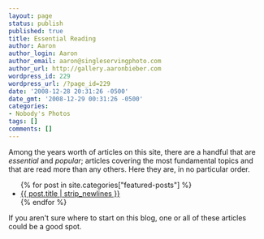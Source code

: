 ```yaml
---
layout: page
status: publish
published: true
title: Essential Reading
author: Aaron
author_login: Aaron
author_email: aaron@singleservingphoto.com
author_url: http://gallery.aaronbieber.com
wordpress_id: 229
wordpress_url: /?page_id=229
date: '2008-12-28 20:31:26 -0500'
date_gmt: '2008-12-29 00:31:26 -0500'
categories:
- Nobody's Photos
tags: []
comments: []
---
```


Among the years worth of articles on this site, there are a handful that are
_essential_ and _popular_; articles covering the most fundamental topics and
that are read more than any others. Here they are, in no particular order.

<ul>
{% for post in site.categories["featured-posts"] %}
<li><a href="{{ post.url }}">{{ post.title | strip_newlines }}</a></li>
{% endfor %}
</ul>

If you aren't sure where to start on this blog, one or all of these articles could be a good spot.
